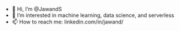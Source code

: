 - 👋 Hi, I’m @JawandS
- 👀 I’m interested in machine learning, data science, and serverless 
- 📫 How to reach me: linkedin.com/in/jawand/

<!---
JawandS/JawandS is a ✨ special ✨ repository because its `README.md` (this file) appears on your GitHub profile.
You can click the Preview link to take a look at your changes.
--->
